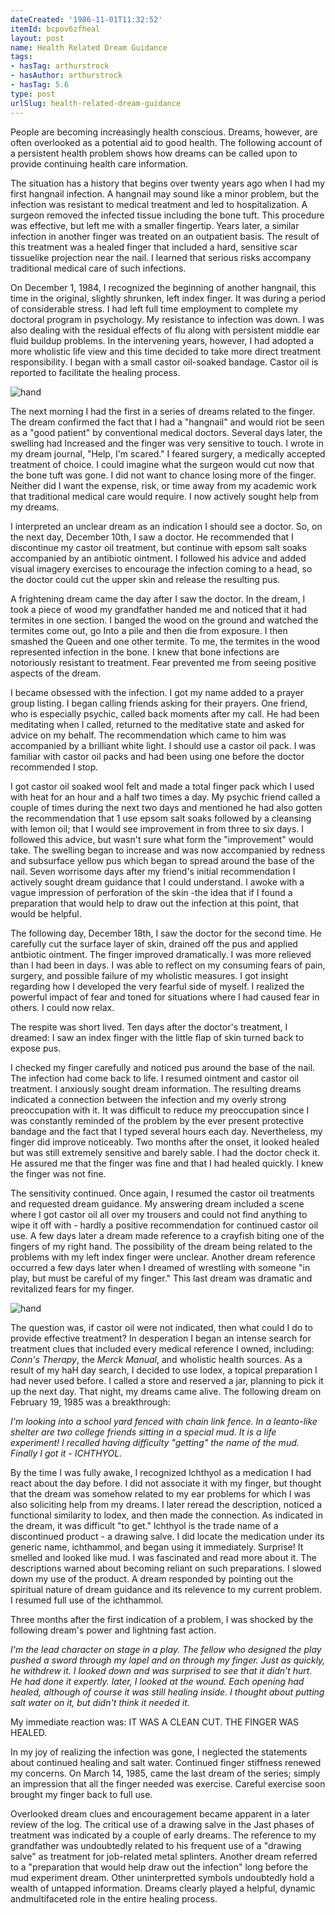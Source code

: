 ```yaml
---
dateCreated: '1986-11-01T11:32:52'
itemId: bcpov6zfheal
layout: post
name: Health Related Dream Guidance
tags:
- hasTag: arthurstrock
- hasAuthor: arthurstrock
- hasTag: 5.6
type: post
urlSlug: health-related-dream-guidance
---
```


People are becoming increasingly health conscious. Dreams, however, are often overlooked as a potential aid to good health. The following account of a persistent health problem shows how dreams can be called upon to provide continuing health care information.

The situation has a history that begins over twenty years ago when I had my first hangnail infection. A hangnail may sound like a minor problem, but the infection was resistant to medical treatment and led to hospitalization. A surgeon removed the infected tissue including the bone tuft. This procedure was effective, but left me with a smaller fingertip. Years later, a similar infection in another finger was treated on an outpatient basis. The result of this treatment was a healed finger that included a hard, sensitive scar tissuelike projection near the nail. I learned that serious risks accompany traditional medical care of such infections. 

On December 1, 1984, I recognized the beginning of another hangnail, this time in the original, slightly shrunken, left index finger. It was during a period of considerable stress. I had left full time employment to complete my doctoral program in psychology. My resistance to infection was down. I was also dealing with the residual effects of flu along with persistent middle ear fluid buildup problems. In the intervening years, however, I had adopted a more wholistic life view and this time decided to take more direct treatment responsibility. I began with a small castor oil-soaked bandage. Castor oil is reported to facilitate the healing process.

![hand](../images/5.6-strock-1.jpg)

The next morning I had the first in a series of dreams related to the finger. The dream confirmed the fact that I had a "hangnail" and would riot be seen as a "good patient" by conventional medical doctors. Several days later, the swelling had Increased and the finger was very sensitive to touch. I wrote in my dream journal, "Help, I'm scared." I feared surgery, a medically accepted treatment of choice. I could imagine what the surgeon would cut now that the bone tuft was gone. I did not want to chance losing more of the finger. Neither did I want the expense, risk, or time away from my academic work that traditional medical care would require. I now actively sought help from my dreams. 

I interpreted an unclear dream as an indication I should see a doctor. So, on the next day, December 10th, I saw a doctor. He recommended that I discontinue my castor oil treatment, but continue with epsom salt soaks accompanied by an antibiotic ointment. I followed his advice and added visual imagery exercises to encourage the infection coming to a head, so the doctor could cut the upper skin and release the resulting pus. 

A frightening dream came the day after I saw the doctor. In the dream, I took a piece of wood my grandfather handed me and noticed that it had termites in one section. I banged the wood on the ground and watched the termites come out, go Into a pile and then die from exposure. I then smashed the Queen and one other termite. To me, the termites in the wood represented infection in the bone. I knew that bone infections are notoriously resistant to treatment. Fear prevented me from seeing positive aspects of the dream. 

I became obsessed with the infection. I got my name added to a prayer group listing. I began calling friends asking for their prayers. One friend, who is especially psychic, called back moments after my call. He had been meditating when I called, returned to the meditative state and asked for advice on my behalf. The recommendation which came to him was accompanied by a brilliant white light. I should use a castor oil pack. I was familiar with castor oil packs and had been using one before the doctor recommended I stop. 

I got castor oil soaked wool felt and made a total finger pack which I used with heat for an hour and a half two times a day. My psychic friend called a couple of times during the next two days and mentioned he had also gotten the recommendation that 1 use epsom salt soaks followed by a cleansing with lemon oil; that I would see improvement in from three to six days. I followed this advice, but wasn't sure what form the "improvement" would take. The swelling began to increase and was now accompanied by redness and subsurface yellow pus which began to spread around the base of the nail. Seven worrisome days after my friend's initial recommendation I actively sought dream guidance that I could understand. I awoke with a vague impression of perforation of the skin -the idea that if I found a preparation that would help to draw out the infection at this point, that would be helpful. 

The following day, December 18th, I saw the doctor for the second time. He carefully cut the surface layer of skin, drained off the pus and applied antbiotic ointment. The finger improved dramatically. I was more relieved than I had been in days. I was able to reflect on my consuming fears of pain, surgery, and possible failure of my wholistic measures. I got insight regarding how I developed the very fearful side of myself. I realized the powerful impact of fear and toned for situations where I had caused fear in others. I could now relax. 

The respite was short lived. Ten days after the doctor's treatment, I dreamed: I saw an index finger with the little flap of skin turned back to expose pus. 

I checked my finger carefully and noticed pus around the base of the nail. The infection had come back to life. I resumed ointment and castor oil treatment. I anxiously sought dream information. The resulting dreams indicated a connection between the infection and my overly strong preoccupation with it. It was difficult to reduce my preoccupation since I was constantly reminded of the problem by the ever present protective bandage and the fact that I typed several hours each day. Nevertheless, my finger did improve noticeably. Two months after the onset, it looked healed but was still extremely sensitive and barely sable. I had the doctor check it. He assured me that the finger was fine and that I had healed quickly. I knew the finger was not fine. 

The sensitivity continued. Once again, I resumed the castor oil treatments and requested dream guidance. My answering dream included a scene where I got castor oil all over my trousers and could not find anything to wipe it off with - hardly a positive recommendation for continued castor oil use. A few days later a dream made reference to a crayfish biting one of the fingers of my right hand. The possibility of the dream being related to the problems with my left index finger were unclear. Another dream reference occurred a few days later when I dreamed of wrestling with someone "in play, but must be careful of my finger." This last dream was dramatic and revitalized fears for my finger. 

![hand](../images/5.6-strock-2.jpg)

The question was, if castor oil were not indicated, then what could I do to provide effective treatment? In desperation I began an intense search for treatment clues that included every medical reference I owned, including: *Conn's Therapy*, the *Merck Manual*, and wholistic health sources. As a result of my haH day search, I decided to use lodex, a topical preparation I had never used before. I called a store and reserved a jar, planning to pick it up the next day. That night, my dreams came alive. The following dream on February 19, 1985 was a breakthrough: 

*I'm looking into a school yard fenced with chain link fence. In a leanto-like shelter are two college friends sitting in a special mud. It is a life experiment! I recalled having difficulty "getting" the name of the mud. Finally I got it - ICHTHYOL.*

By the time I was fully awake, I recognized lchthyol as a medication I had react about the day before. I did not associate it with my finger, but thought that the dream was somehow related to my ear problems for which I was also soliciting help from my dreams. I later reread the description, noticed a functional similarity to lodex, and then made the connection. As indicated in the dream, it was difficult "to get." lchthyol is the trade name of a discontinued product - a drawing salve. I did locate the medication under its generic name, ichthammol, and began using it immediately. Surprise! It smelled and looked like mud. I was fascinated and read more about it. The descriptions warned about becoming reliant on such preparations. I slowed down my use of the product. A dream responded by pointing out the spiritual nature of dream guidance and its relevence to my current problem. I resumed full use of the ichthammol. 

Three months after the first indication of a problem, I was shocked by the following dream's power and lightning fast action. 

*I'm the lead character on stage in a play. The fellow who designed the play pushed a sword through my lapel and on through my finger. Just as quickly, he withdrew it. I looked down and was surprised to see that it didn't hurt. He had done it expertly. later, I looked at the wound. Each opening had healed, although of course it was still healing inside. I thought about putting salt water on it, but didn't think it needed it.*

My immediate reaction was: IT WAS A CLEAN CUT. THE FINGER WAS HEALED. 

In my joy of realizing the infection was gone, I neglected the statements about continued healing and salt water. Continued finger stiffness renewed my concerns. On March 14, 1985, came the last dream of the series; simply an impression that all the finger needed was exercise. Careful exercise soon brought my finger back to full use.

Overlooked dream clues and encouragement became apparent in a later review of the log. The critical use of a drawing salve in the Jast phases of treatment was indicated by a couple of early dreams. The reference to my grandfather was undoubtedly related to his frequent use of a "drawing salve" as treatment for job-related metal splinters. Another dream referred to a "preparation that would help draw out the infection" long before the mud experiment dream. Other uninterpretted symbols undoubtedly hold a wealth of untapped information. Dreams clearly played a helpful, dynamic andmultifaceted role in the entire healing process.